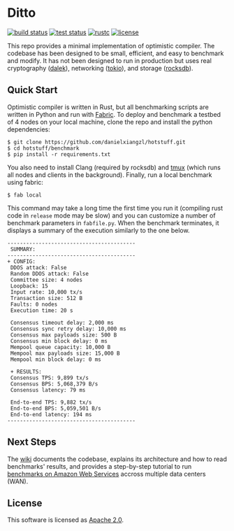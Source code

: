 # Ditto

[![build status](https://img.shields.io/github/workflow/status/danielxiangzl/hotstuff/Build/main?style=flat-square&logo=github)](https://github.com/danielxiangzl/hotstuff/actions)
[![test status](https://img.shields.io/github/workflow/status/danielxiangzl/hotstuff/Tests/main?style=flat-square&logo=github&label=tests)](https://github.com/danielxiangzl/hotstuff/actions)
[![rustc](https://img.shields.io/badge/rustc-1.50.0+-blue?style=flat-square&logo=rust)](https://www.rust-lang.org)
[![license](https://img.shields.io/badge/license-Apache-blue.svg?style=flat-square)](LICENSE)

This repo provides a minimal implementation of optimistic compiler. The codebase has been designed to be small, efficient, and easy to benchmark and modify. It has not been designed to run in production but uses real cryptography ([dalek](https://doc.dalek.rs/ed25519_dalek)), networking ([tokio](https://docs.rs/tokio)), and storage ([rocksdb](https://docs.rs/rocksdb)).

## Quick Start
Optimistic compiler is written in Rust, but all benchmarking scripts are written in Python and run with [Fabric](http://www.fabfile.org/).
To deploy and benchmark a testbed of 4 nodes on your local machine, clone the repo and install the python dependencies:
```
$ git clone https://github.com/danielxiangzl/hotstuff.git
$ cd hotstuff/benchmark
$ pip install -r requirements.txt
```
You also need to install Clang (required by rocksdb) and [tmux](https://linuxize.com/post/getting-started-with-tmux/#installing-tmux) (which runs all nodes and clients in the background). Finally, run a local benchmark using fabric:
```
$ fab local
```
This command may take a long time the first time you run it (compiling rust code in `release` mode may be slow) and you can customize a number of benchmark parameters in `fabfile.py`. When the benchmark terminates, it displays a summary of the execution similarly to the one below.
```
-----------------------------------------
 SUMMARY:
-----------------------------------------
+ CONFIG:
 DDOS attack: False
 Random DDOS attack: False
 Committee size: 4 nodes
 Loopback: 15
 Input rate: 10,000 tx/s
 Transaction size: 512 B
 Faults: 0 nodes
 Execution time: 20 s

 Consensus timeout delay: 2,000 ms
 Consensus sync retry delay: 10,000 ms
 Consensus max payloads size: 500 B
 Consensus min block delay: 0 ms
 Mempool queue capacity: 10,000 B
 Mempool max payloads size: 15,000 B
 Mempool min block delay: 0 ms

 + RESULTS:
 Consensus TPS: 9,899 tx/s
 Consensus BPS: 5,068,379 B/s
 Consensus latency: 79 ms

 End-to-end TPS: 9,882 tx/s
 End-to-end BPS: 5,059,501 B/s
 End-to-end latency: 194 ms
-----------------------------------------
```

## Next Steps
The [wiki](https://github.com/asonnino/hotstuff/wiki) documents the codebase, explains its architecture and how to read benchmarks' results, and provides a step-by-step tutorial to run [benchmarks on Amazon Web Services](https://github.com/asonnino/hotstuff/wiki/AWS-Benchmarks) accross multiple data centers (WAN).

## License
This software is licensed as [Apache 2.0](LICENSE).

